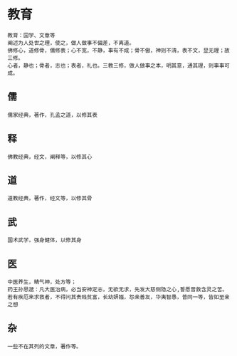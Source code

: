 # 教育
    教育：国学、文章等
    阐述为人处世之理，使之，做人做事不偏差，不离道。
    佛修心，道修骨，儒修表；心不宽，不静，事有不成；骨不傲，神则不清，表不文，显无理；故三修。
    心者，静也；骨者，志也；表者，礼也。三教三修，做人做事之本，明其意，通其理，则事事可成。

## 儒
    儒家经典，著作，孔孟之道，以修其表

## 释
    佛教经典，经文，阐释等，以修其心

## 道
    道教经典，著作，经文等，以修其骨

## 武
    国术武学，强身健体，以修其身

## 医
    中医养生，精气神，处方等；
    药王孙思邈：凡大医治病，必当安神定志，无欲无求，先发大慈侧隐之心,誓愿普救含灵之苦。若有疾厄来求救者，不得问其责贱贫富，长幼妍媸，怨亲善友，华夷智愚，普同一等，皆如至亲之想
## 杂
    一些不在其列的文章，著作等。
